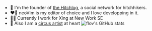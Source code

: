 - 🔭 I'm the founder of [the Hitchlog](https://github.com/flov/hitchlog-nextjs), a social network for hitchhikers.
- ❤️‍🔥 neoVim is my editor of choice and I love developping in it.
- 👨‍💻 Currently I work for Xing at New Work SE
- 🎪 Also I am a [circus artist](https://www.the-flow-wizard.art) at heart
![flov's GitHub stats](https://metrics.lecoq.io/flov?template=classic&languages=1&lines=1&isocalendar=1&followup=1&isocalendar.duration=half-year&languages.limit=8&languages.sections=most-used&languages.colors=github&languages.threshold=0%25&languages.indepth=false&languages.analysis.timeout=15&languages.categories=markup%2C%20programming&languages.recent.categories=markup%2C%20programming&languages.recent.load=300&languages.recent.days=14&followup.sections=repositories&config.timezone=Europe%2FVienna)

